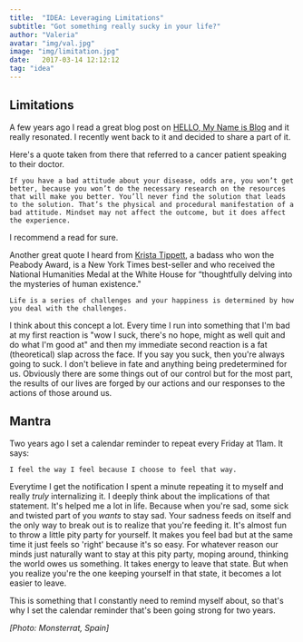 ```yaml
---
title:  "IDEA: Leveraging Limitations"
subtitle: "Got something really sucky in your life?"
author: "Valeria"
avatar: "img/val.jpg"
image: "img/limitation.jpg"
date:   2017-03-14 12:12:12
tag: "idea"
---
```


## Limitations
A few years ago I read a great blog post on [HELLO, My Name is Blog](http://www.hellomynameisblog.com/2014/04/dont-run-from-your-limitations-leverage.html) and it really resonated. I recently went back to it and decided to share a part of it.
 
Here's a quote taken from there that referred to a cancer patient speaking to their doctor.   


	If you have a bad attitude about your disease, odds are, you won’t get better­­, because you won’t do the necessary research on the resources that will make you better. You’ll never find the solution that leads to the solution. That’s the physical and procedural manifestation of a bad attitude. Mindset may not affect the outcome, but it does affect the experience.


I recommend a read for sure.

Another great quote I heard from [Krista Tippett](http://onbeing.org/about/#ktippett), a badass who won the Peabody Award, is a New York Times best-seller and who received the National Humanities Medal at the White House for “thoughtfully delving into the mysteries of human existence."

   	 
	Life is a series of challenges and your happiness is determined by how you deal with the challenges.

I think about this concept a lot. Every time I run into something that I'm bad at my first reaction is "wow I suck, there's no hope, might as well quit and do what I'm good at" and then my immediate second reaction is a fat (theoretical) slap across the face. If you say you suck, then you're always going to suck. I don't believe in fate and anything being predetermined for us. Obviously there are some things out of our control but for the most part, the results of our lives are forged by our actions and our responses to the actions of those around us.

## Mantra

Two years ago I set a calendar reminder to repeat every Friday at 11am. It says:


	I feel the way I feel because I choose to feel that way.


Everytime I get the notification I spent a minute repeating it to myself and really _truly_ internalizing it. I deeply think about the implications of that statement. It's helped me a lot in life. Because when you're sad, some sick and twisted part of you _wants_ to stay sad. Your sadness feeds on itself and the only way to break out is to realize that you're feeding it. It's almost fun to throw a little pity party for yourself. It makes you feel bad but at the same time it just feels so 'right' because it's so easy. For whatever reason our minds just naturally want to stay at this pity party, moping around, thinking the world owes us something. It takes energy to leave that state. But when you realize you're the one keeping yourself in that state, it becomes a lot easier to leave.

This is something that I constantly need to remind myself about, so that's why I set the calendar reminder that's been going strong for two years.


*[Photo: Monsterrat, Spain]*
